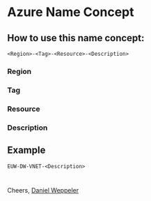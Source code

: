 # Azure Name Concept

## How to use this name concept:

```
<Region>-<Tag>-<Resource>-<Description>
```

### Region

### Tag

### Resource

### Description

## Example

```
EUW-DW-VNET-<Description>
```



# 

Cheers,
[Daniel Weppeler](https://twitter.com/_danielwep/)





